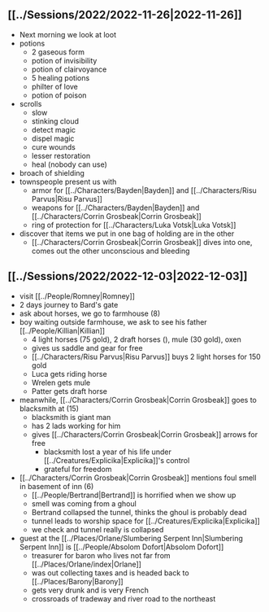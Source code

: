 ## [[../Sessions/2022/2022-11-26|2022-11-26]]
- Next morning we look at loot
- potions
	- 2 gaseous form
	- potion of invisibility
	- potion of clairvoyance
	- 5 healing potions
	- philter of love
	- potion of poison
- scrolls
	- slow
	- stinking cloud
	- detect magic
	- dispel magic
	- cure wounds
	- lesser restoration
	- heal (nobody can use)
- broach of shielding
- townspeople present us with
	- armor for [[../Characters/Bayden|Bayden]] and [[../Characters/Risu Parvus|Risu Parvus]]
	- weapons for [[../Characters/Bayden|Bayden]] and [[../Characters/Corrin Grosbeak|Corrin Grosbeak]]
	- ring of protection for [[../Characters/Luka Votsk|Luka Votsk]]
- discover that items we put in one bag of holding are in the other
	- [[../Characters/Corrin Grosbeak|Corrin Grosbeak]] dives into one, comes out the other unconscious and bleeding

## [[../Sessions/2022/2022-12-03|2022-12-03]]
- visit [[../People/Romney|Romney]]
- 2 days journey to Bard's gate
- ask about horses, we go to farmhouse (8)
- boy waiting outside farmhouse, we ask to see his father [[../People/Killian|Killian]]
  - 4 light horses (75 gold), 2 draft horses (), mule (30 gold), oxen
  - gives us saddle and gear for free
  - [[../Characters/Risu Parvus|Risu Parvus]] buys 2 light horses for 150 gold
  - Luca gets riding horse
  - Wrelen gets mule
  - Patter gets draft horse
- meanwhile, [[../Characters/Corrin Grosbeak|Corrin Grosbeak]] goes to blacksmith at (15)
  - blacksmith is giant man
  - has 2 lads working for him
  - gives [[../Characters/Corrin Grosbeak|Corrin Grosbeak]] arrows for free
    - blacksmith lost a year of his life under [[../Creatures/Explicika|Explicika]]'s control
    - grateful for freedom
- [[../Characters/Corrin Grosbeak|Corrin Grosbeak]] mentions foul smell in basement of inn (6)
  - [[../People/Bertrand|Bertrand]] is horrified when we show up
  - smell was coming from a ghoul
  - Bertrand collapsed the tunnel, thinks the ghoul is probably dead
  - tunnel leads to worship space for [[../Creatures/Explicika|Explicika]]
  - we check and tunnel really is collapsed
- guest at the [[../Places/Orlane/Slumbering Serpent Inn|Slumbering Serpent Inn]] is [[../People/Absolom Dofort|Absolom Dofort]]
  - treasurer for baron who lives not far from [[../Places/Orlane/index|Orlane]]
  - was out collecting taxes and is headed back to [[../Places/Barony|Barony]]
  - gets very drunk and is very French
  - crossroads of tradeway and river road to the northeast